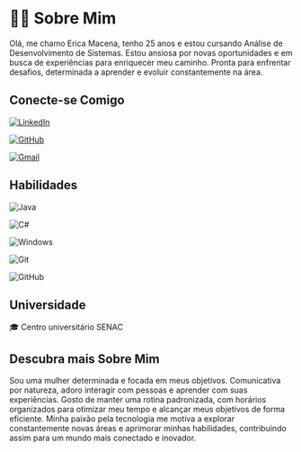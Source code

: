 # 👩‍💻 Sobre Mim
Olá, me chamo Erica Macena, tenho 25 anos e estou cursando Análise de Desenvolvimento de Sistemas. Estou ansiosa por novas oportunidades e em busca de experiências para enriquecer meu caminho. Pronta para enfrentar desafios, determinada a aprender e evoluir constantemente na área.


##  Conecte-se Comigo
[![LinkedIn](https://img.shields.io/badge/LinkedIn-black?style=for-the-badge&logo=linkedin&logoColor=pink)](https://www.linkedin.com/in/erica-macena-09b623227/) 

[![GitHub](https://img.shields.io/badge/GitHub-100000?style=for-the-badge&logo=github&logoColor=pink)](https://github.com/EricaMacena)

[![Gmail](https://img.shields.io/badge/Gmail-black?style=for-the-badge&logo=gmail&logoColor=pink)](https://mail.google.com/mail/u/0/#inbox)

## Habilidades 

![Java](https://img.shields.io/badge/java-black.svg?style=for-the-badge&logo=openjdk&logoColor=30A3DC) 

![C#](https://img.shields.io/badge/C%23-black?style=for-the-badge&logo=c-sharp&logoColor=white)

![Windows](https://img.shields.io/badge/Windows-black?style=for-the-badge&logo=windows&logoColor=2CA5E0) 

![Git](https://img.shields.io/badge/GIT-black?style=for-the-badge&logo=git&logoColor=30A3DC) 

![GitHub](https://img.shields.io/badge/GitHub-000?style=for-the-badge&logo=github&logoColor=30A3DC)


##  Universidade 

🎓 Centro universitário SENAC 




##  Descubra mais Sobre Mim 
       
Sou uma mulher determinada e focada em meus objetivos. Comunicativa por natureza, adoro interagir com pessoas e aprender com suas experiências.
Gosto de manter uma rotina padronizada, com horários organizados para otimizar meu tempo e alcançar meus objetivos de forma eficiente.
Minha paixão pela tecnologia me motiva a explorar constantemente novas áreas e aprimorar minhas habilidades, contribuindo assim para um mundo mais conectado e inovador.
    


 

